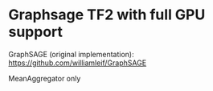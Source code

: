 # Graphsage TF2 with full GPU support
GraphSAGE (original implementation): https://github.com/williamleif/GraphSAGE

MeanAggregator only